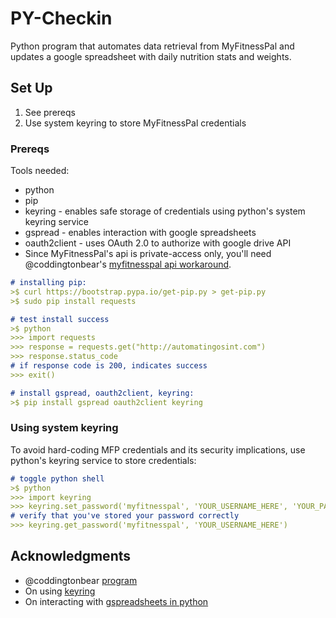 # PY-Checkin
Python program that automates data retrieval from MyFitnessPal and updates a google spreadsheet with daily nutrition stats and weights. 

## Set Up
1. See prereqs
2. Use system keyring to store MyFitnessPal credentials

### Prereqs
Tools needed:
* python
* pip
* keyring - enables safe storage of credentials using python's system keyring service
* gspread - enables interaction with google spreadsheets
* oauth2client - uses OAuth 2.0 to authorize with google drive API
* Since MyFitnessPal's api is private-access only, you'll need @coddingtonbear's
[myfitnesspal api workaround](https://github.com/coddingtonbear/python-myfitnesspal.git).

```md
# installing pip:
>$ curl https://bootstrap.pypa.io/get-pip.py > get-pip.py
>$ sudo pip install requests

# test install success
>$ python
>>> import requests
>>> response = requests.get("http://automatingosint.com")
>>> response.status_code
# if response code is 200, indicates success
>>> exit()

# install gspread, oauth2client, keyring:
>$ pip install gspread oauth2client keyring
```

### Using system keyring
To avoid hard-coding MFP credentials and its security implications, use python's keyring service to store credentials:
```md
# toggle python shell
>$ python
>>> import keyring
>>> keyring.set_password('myfitnesspal', 'YOUR_USERNAME_HERE', 'YOUR_PASSWORD_HERE')
# verify that you've stored your password correctly
>>> keyring.get_password('myfitnesspal', 'YOUR_USERNAME_HERE')
```

## Acknowledgments
* @coddingtonbear [program](https://github.com/coddingtonbear/python-myfitnesspal.git)
* On using [keyring](https://alexwlchan.net/2016/11/you-should-use-keyring/)
* On interacting with [gspreadsheets in python](https://www.twilio.com/blog/2017/02/an-easy-way-to-read-and-write-to-a-google-spreadsheet-in-python.html)

